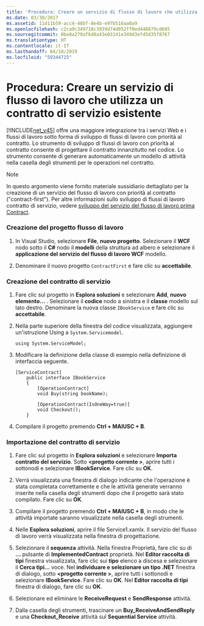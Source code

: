 ```yaml
---
title: 'Procedura: Creare un servizio di flusso di lavoro che utilizza un contratto di servizio esistente'
ms.date: 03/30/2017
ms.assetid: 11d11b59-acc4-48bf-8e4b-e97b516aa0a9
ms.openlocfilehash: c2ca9c349718c3939d74d052ff0ed448879cd045
ms.sourcegitcommit: 0be8a279af6d8a43e03141e349d3efd5d35f8767
ms.translationtype: HT
ms.contentlocale: it-IT
ms.lasthandoff: 04/18/2019
ms.locfileid: "59344715"
---
```

# <a name="how-to-create-a-workflow-service-that-consumes-an-existing-service-contract"></a>Procedura: Creare un servizio di flusso di lavoro che utilizza un contratto di servizio esistente
[!INCLUDE[net_v45](../../../includes/net-v45-md.md)] offre una maggiore integrazione tra i servizi Web e i flussi di lavoro sotto forma di sviluppo di flussi di lavoro con priorità al contratto. Lo strumento di sviluppo di flussi di lavoro con priorità al contratto consente di progettare il contratto innanzitutto nel codice. Lo strumento consente di generare automaticamente un modello di attività nella casella degli strumenti per le operazioni nel contratto.  
  
> [!NOTE]
>  In questo argomento viene fornito materiale sussidiario dettagliato per la creazione di un servizio del flusso di lavoro con priorità al contratto ("contract-first"). Per altre informazioni sullo sviluppo di flussi di lavoro contratto di servizio, vedere [sviluppo del servizio del flusso di lavoro prima Contract](contract-first-workflow-service-development.md).  
  
### <a name="creating-the-workflow-project"></a>Creazione del progetto flusso di lavoro  
  
1. In Visual Studio, selezionare **File**, **nuovo progetto**. Selezionare il **WCF** nodo sotto il **C#** nodo il **modelli** della struttura ad albero e selezionare il **applicazione del servizio del flusso di lavoro WCF** modello.  
  
2. Denominare il nuovo progetto `ContractFirst` e fare clic su **accettabile**.  
  
### <a name="creating-the-service-contract"></a>Creazione del contratto di servizio  
  
1. Fare clic sul progetto in **Esplora soluzioni** e selezionare **Add**, **nuovo elemento...** . Selezionare il **codice** nodo a sinistra e il **classe** modello sul lato destro. Denominare la nuova classe `IBookService` e fare clic su **accettabile**.  
  
2. Nella parte superiore della finestra del codice visualizzata, aggiungere un'istruzione Using a `System.Servicemodel`.  
  
    ```  
    using System.ServiceModel;  
    ```  
  
3. Modificare la definizione della classe di esempio nella definizione di interfaccia seguente.  
  
    ```  
    [ServiceContract]  
        public interface IBookService  
        {  
            [OperationContract]  
            void Buy(string bookName);  
  
            [OperationContract(IsOneWay=true)]  
            void Checkout();  
        }  
    ```  
  
4. Compilare il progetto premendo **Ctrl + MAIUSC + B**.  
  
### <a name="importing-the-service-contract"></a>Importazione del contratto di servizio  
  
1. Fare clic sul progetto in **Esplora soluzioni** e selezionare **Importa contratto del servizio**. Sotto  **\<progetto corrente >**, aprire tutti i sottonodi e selezionare **IBookService**. Fare clic su **OK**.  
  
2. Verrà visualizzata una finestra di dialogo indicante che l'operazione è stata completata correttamente e che le attività generate verranno inserite nella casella degli strumenti dopo che il progetto sarà stato compilato. Fare clic su **OK**.  
  
3. Compilare il progetto premendo **Ctrl + MAIUSC + B**, in modo che le attività importate saranno visualizzate nella casella degli strumenti.  
  
4. Nelle **Esplora soluzioni**, aprire il file Service1.xamlx. Il servizio del flusso di lavoro verrà visualizzata nella finestra di progettazione.  
  
5. Selezionare il **sequenza** attività. Nella finestra Proprietà, fare clic su di **...** pulsante di **ImplementedContract** proprietà. Nel **Editor raccolta di tipi** finestra visualizzata, fare clic sui **tipo** elenco a discesa e selezionare il **Cerca tipi...** voce. Nel **individuare e selezionare un tipo .NET** finestra di dialogo, sotto  **\<progetto corrente >**, aprire tutti i sottonodi e selezionare **IBookService**. Fare clic su **OK**. Nel **Editor raccolta di tipi** finestra di dialogo, fare clic su **OK**.  
  
6. Selezionare ed eliminare le **ReceiveRequest** e **SendResponse** attività.  
  
7. Dalla casella degli strumenti, trascinare un **Buy_ReceiveAndSendReply** e una **Checkout_Receive** attività sul **Sequential Service** attività.
